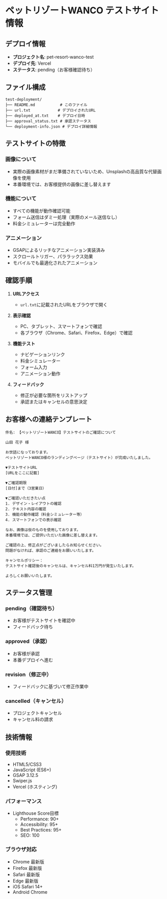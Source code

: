 # ペットリゾートWANCO テストサイト情報

## デプロイ情報

- **プロジェクト名**: pet-resort-wanco-test
- **デプロイ先**: Vercel
- **ステータス**: pending（お客様確認待ち）

## ファイル構成

```
test-deployment/
├── README.md           # このファイル
├── url.txt            # デプロイされたURL
├── deployed_at.txt    # デプロイ日時
├── approval_status.txt # 承認ステータス
└── deployment-info.json # デプロイ詳細情報
```

## テストサイトの特徴

### 画像について
- 実際の画像素材がまだ準備されていないため、Unsplashの高品質な代替画像を使用
- 本番環境では、お客様提供の画像に差し替えます

### 機能について
- すべての機能が動作確認可能
- フォーム送信はダミー処理（実際のメール送信なし）
- 料金シミュレーターは完全動作

### アニメーション
- GSAPによるリッチなアニメーション実装済み
- スクロールトリガー、パララックス効果
- モバイルでも最適化されたアニメーション

## 確認手順

1. **URLアクセス**
   - `url.txt`に記載されたURLをブラウザで開く

2. **表示確認**
   - PC、タブレット、スマートフォンで確認
   - 各ブラウザ（Chrome、Safari、Firefox、Edge）で確認

3. **機能テスト**
   - ナビゲーションリンク
   - 料金シミュレーター
   - フォーム入力
   - アニメーション動作

4. **フィードバック**
   - 修正が必要な箇所をリストアップ
   - 承認またはキャンセルの意思決定

## お客様への連絡テンプレート

```
件名: 【ペットリゾートWANCO】テストサイトのご確認について

山田 花子 様

お世話になっております。
ペットリゾートWANCO様のランディングページ（テストサイト）が完成いたしました。

▼テストサイトURL
[URLをここに記載]

▼ご確認期限
[日付]まで（3営業日）

▼ご確認いただきたい点
1. デザイン・レイアウトの確認
2. テキスト内容の確認
3. 機能の動作確認（料金シミュレーター等）
4. スマートフォンでの表示確認

なお、画像は仮のものを使用しております。
本番環境では、ご提供いただいた画像に差し替えます。

ご確認の上、修正点がございましたらお知らせください。
問題がなければ、承認のご連絡をお願いいたします。

キャンセルポリシー：
テストサイト確認後のキャンセルは、キャンセル料1万円が発生いたします。

よろしくお願いいたします。
```

## ステータス管理

### pending（確認待ち）
- お客様がテストサイトを確認中
- フィードバック待ち

### approved（承認）
- お客様が承認
- 本番デプロイへ進む

### revision（修正中）
- フィードバックに基づいて修正作業中

### cancelled（キャンセル）
- プロジェクトキャンセル
- キャンセル料の請求

## 技術情報

### 使用技術
- HTML5/CSS3
- JavaScript (ES6+)
- GSAP 3.12.5
- Swiper.js
- Vercel (ホスティング)

### パフォーマンス
- Lighthouse Score目標
  - Performance: 90+
  - Accessibility: 95+
  - Best Practices: 95+
  - SEO: 100

### ブラウザ対応
- Chrome 最新版
- Firefox 最新版
- Safari 最新版
- Edge 最新版
- iOS Safari 14+
- Android Chrome